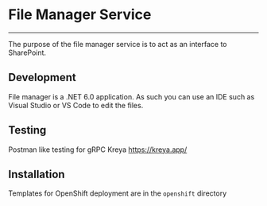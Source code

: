 # File Manager Service #
------------

The purpose of the file manager service is to act as an interface to SharePoint.  

## Development ##

File manager is a .NET 6.0 application.  As such you can use an IDE such as Visual Studio or VS Code to edit the files.  

## Testing

Postman like testing for gRPC Kreya https://kreya.app/

## Installation ##

Templates for OpenShift deployment are in the `openshift` directory 

